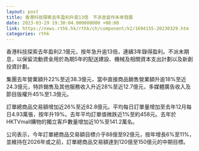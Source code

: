 ```yaml
---
layout: post
title: 香港科技探索去年盈利升逾13倍　不派息留作未來發展
date: 2023-03-29 19:30:04.000000000 +08:00
link: https://news.rthk.hk/rthk/ch/component/k2/1694155-20230329.htm
categories: rthk
---
```


香港科技探索去年盈利2.1億元，按年急升逾13倍，連續3年錄得盈利。不派末期息，以保留流動資金用於為期5年的配送建設、機械及相關資本支出計劃以及新創投資計劃。

集團去年營業額升22%至近38.3億元，當中直接商品銷售營業額升逾18%至近24.3億元，特許銷售及其他服務收入升近28%至近12.7億元，多媒體廣告收入及節目版權升45%至1.3億元。

訂單總商品交易額增加近26%至近82.8億元。平均每日訂單量增加至去年12月每日4.93萬張，按年升19%。去年平均訂單值微跌近1%至約458元。去年於HKTVmall購物的獨立客戶數量增加近10%至141.2萬名。

公司表示，今年訂單總商品交易額目標介乎88億至92億元，按年增長6%至11%，並維持在2026年或之前，訂單總商品交易額達到120億至150億元的中期目標。
